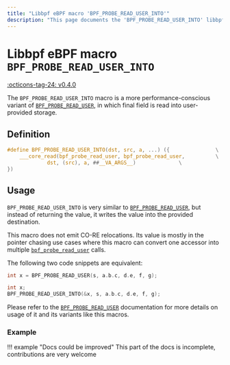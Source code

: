 ```yaml
---
title: "Libbpf eBPF macro 'BPF_PROBE_READ_USER_INTO'"
description: "This page documents the 'BPF_PROBE_READ_USER_INTO' libbpf eBPF macro, including its definition, usage, and examples."
---
```

# Libbpf eBPF macro `BPF_PROBE_READ_USER_INTO`

[:octicons-tag-24: v0.4.0](https://github.com/libbpf/libbpf/releases/tag/v0.4.0)

The `BPF_PROBE_READ_USER_INTO` macro is a more performance-conscious variant of [`BPF_PROBE_READ_USER`](BPF_PROBE_READ_USER.md), in which final field is read into user-provided storage.

## Definition

```c
#define BPF_PROBE_READ_USER_INTO(dst, src, a, ...) ({			    \
	___core_read(bpf_probe_read_user, bpf_probe_read_user,		    \
		     dst, (src), a, ##__VA_ARGS__)			    \
})
```

## Usage

`BPF_PROBE_READ_USER_INTO` is very similar to [`BPF_PROBE_READ_USER`](BPF_PROBE_READ_USER.md), but instead of returning the value, it writes the value into the provided destination.

This macro does not emit CO-RE relocations. Its value is mostly in the pointer chasing use cases where this macro can convert one accessor into multiple [`bpf_probe_read_user`](../../../linux/helper-function/bpf_probe_read_user.md) calls.

The following two code snippets are equivalent:

```c
int x = BPF_PROBE_READ_USER(s, a.b.c, d.e, f, g);
```

```c
int x;
BPF_PROBE_READ_USER_INTO(&x, s, a.b.c, d.e, f, g);
```

Please refer to the [`BPF_PROBE_READ_USER`](BPF_PROBE_READ_USER.md) documentation for more details on usage of it and its variants like this macros.

### Example

!!! example "Docs could be improved"
    This part of the docs is incomplete, contributions are very welcome
